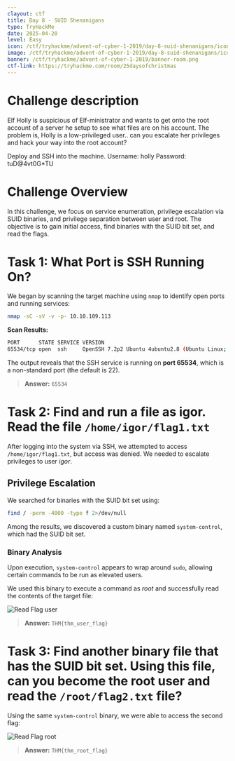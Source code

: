 ```yaml
---
clayout: ctf
title: Day 8 - SUID Shenanigans
type: TryHackMe
date: 2025-04-20
level: Easy
icon: /ctf/tryhackme/advent-of-cyber-1-2019/day-8-suid-shenanigans/icon-room.png
image: /ctf/tryhackme/advent-of-cyber-1-2019/day-8-suid-shenanigans/icon-room.png
banner: /ctf/tryhackme/advent-of-cyber-1-2019/banner-room.png
ctf-link: https://tryhackme.com/room/25daysofchristmas
---
```


# Challenge description

Elf Holly is suspicious of Elf-ministrator and wants to get onto the root account of a server he setup to see what files are on his account. The problem is, Holly is a low-privileged user.. can you escalate her privileges and hack your way into the root account?

Deploy and SSH into the machine.
Username: holly
Password: tuD@4vt0G*TU

# Challenge Overview

In this challenge, we focus on service enumeration, privilege escalation via SUID binaries, and privilege separation between user and root. The objective is to gain initial access, find binaries with the SUID bit set, and read the flags.

# Task 1: What Port is SSH Running On?

We began by scanning the target machine using `nmap` to identify open ports and running services:

```bash
nmap -sC -sV -v -p- 10.10.109.113
```

**Scan Results:**

```bash
PORT      STATE SERVICE VERSION
65534/tcp open  ssh     OpenSSH 7.2p2 Ubuntu 4ubuntu2.8 (Ubuntu Linux; protocol 2.0)
```

The output reveals that the SSH service is running on **port 65534**, which is a non-standard port (the default is 22).

> **Answer:** `65534`

# Task 2: Find and run a file as igor. Read the file `/home/igor/flag1.txt`

After logging into the system via SSH, we attempted to access `/home/igor/flag1.txt`, but access was denied. We needed to escalate privileges to user *igor*.

## Privilege Escalation

We searched for binaries with the SUID bit set using:

```bash
find / -perm -4000 -type f 2>/dev/null
```

Among the results, we discovered a custom binary named `system-control`, which had the SUID bit set.

### Binary Analysis

Upon execution, `system-control` appears to wrap around `sudo`, allowing certain commands to be run as elevated users.

We used this binary to execute a command as *root* and successfully read the contents of the target file:

![Read Flag user](/ctf/tryhackme/advent-of-cyber-1-2019/day-8-suid-shenanigans/read-flag-user.png)

> **Answer:** `THM{thm_user_flag}`

# Task 3: Find another binary file that has the SUID bit set. Using this file, can you become the root user and read the `/root/flag2.txt` file?

Using the same `system-control` binary, we were able to access the second flag:

![Read Flag root](/ctf/tryhackme/advent-of-cyber-1-2019/day-8-suid-shenanigans/read-flag-root.png)

> **Answer:** `THM{thm_root_flag}`
